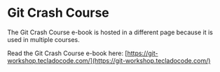 # Git Crash Course

The Git Crash Course e-book is hosted in a different page because it is used in multiple courses.

Read the Git Crash Course e-book here: [https://git-workshop.tecladocode.com/](https://git-workshop.tecladocode.com/)